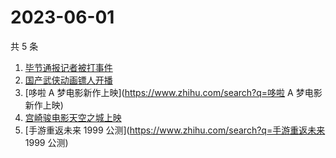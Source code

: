 # 2023-06-01

共 5 条

<!-- BEGIN -->
<!-- 最后更新时间 Thu Jun 01 2023 13:08:37 GMT+0800 (China Standard Time) -->

1. [毕节通报记者被打事件](https://www.zhihu.com/search?q=毕节通报记者被打事件)
1. [国产武侠动画镖人开播](https://www.zhihu.com/search?q=国产武侠动画镖人开播)
1. [哆啦 A 梦电影新作上映](https://www.zhihu.com/search?q=哆啦 A 梦电影新作上映)
1. [宫崎骏电影天空之城上映](https://www.zhihu.com/search?q=宫崎骏电影天空之城上映)
1. [手游重返未来 1999 公测](https://www.zhihu.com/search?q=手游重返未来 1999
   公测)

<!-- END -->
